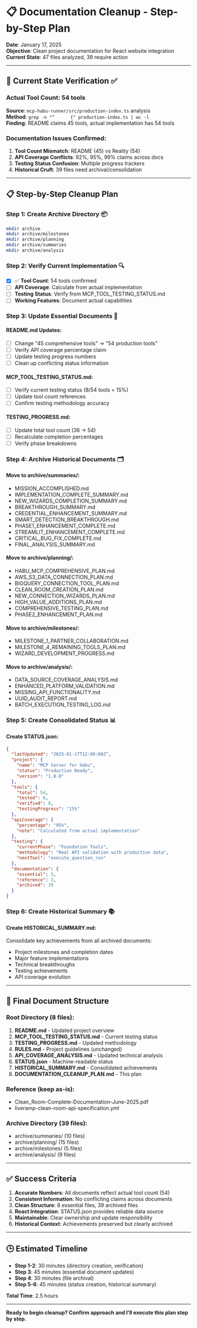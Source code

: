 # 📋 Documentation Cleanup - Step-by-Step Plan

**Date**: January 17, 2025  
**Objective**: Clean project documentation for React website integration  
**Current State**: 47 files analyzed, 39 require action  

---

## 🎯 **Current State Verification** ✅

### **Actual Tool Count**: 54 tools
**Source**: `mcp-habu-runner/src/production-index.ts` analysis  
**Method**: `grep -n "^      {" production-index.ts | wc -l`  
**Finding**: README claims 45 tools, actual implementation has 54 tools  

### **Documentation Issues Confirmed**:
1. **Tool Count Mismatch**: README (45) vs Reality (54)
2. **API Coverage Conflicts**: 92%, 95%, 99% claims across docs
3. **Testing Status Confusion**: Multiple progress trackers
4. **Historical Cruft**: 39 files need archival/consolidation

---

## 📋 **Step-by-Step Cleanup Plan**

### **Step 1: Create Archive Directory** 📦
```bash
mkdir archive
mkdir archive/milestones
mkdir archive/planning
mkdir archive/summaries
mkdir archive/analysis
```

### **Step 2: Verify Current Implementation** 🔍
- [x] ✅ **Tool Count**: 54 tools confirmed
- [ ] **API Coverage**: Calculate from actual implementation
- [ ] **Testing Status**: Verify from MCP_TOOL_TESTING_STATUS.md
- [ ] **Working Features**: Document actual capabilities

### **Step 3: Update Essential Documents** 📝

#### **README.md** Updates:
- [ ] Change "45 comprehensive tools" → "54 production tools"
- [ ] Verify API coverage percentage claim
- [ ] Update testing progress numbers
- [ ] Clean up conflicting status information

#### **MCP_TOOL_TESTING_STATUS.md**:
- [ ] Verify current testing status (8/54 tools = 15%)
- [ ] Update tool count references
- [ ] Confirm testing methodology accuracy

#### **TESTING_PROGRESS.md**:
- [ ] Update total tool count (36 → 54)
- [ ] Recalculate completion percentages
- [ ] Verify phase breakdowns

### **Step 4: Archive Historical Documents** 🗂️

#### **Move to archive/summaries/**:
- MISSION_ACCOMPLISHED.md
- IMPLEMENTATION_COMPLETE_SUMMARY.md
- NEW_WIZARDS_COMPLETION_SUMMARY.md
- BREAKTHROUGH_SUMMARY.md
- CREDENTIAL_ENHANCEMENT_SUMMARY.md
- SMART_DETECTION_BREAKTHROUGH.md
- PHASE1_ENHANCEMENT_COMPLETE.md
- STREAMLIT_ENHANCEMENT_COMPLETE.md
- CRITICAL_BUG_FIX_COMPLETE.md
- FINAL_ANALYSIS_SUMMARY.md

#### **Move to archive/planning/**:
- HABU_MCP_COMPREHENSIVE_PLAN.md
- AWS_S3_DATA_CONNECTION_PLAN.md
- BIGQUERY_CONNECTION_TOOL_PLAN.md
- CLEAN_ROOM_CREATION_PLAN.md
- NEW_CONNECTION_WIZARDS_PLAN.md
- HIGH_VALUE_ADDITIONS_PLAN.md
- COMPREHENSIVE_TESTING_PLAN.md
- PHASE2_ENHANCEMENT_PLAN.md

#### **Move to archive/milestones/**:
- MILESTONE_1_PARTNER_COLLABORATION.md
- MILESTONE_4_REMAINING_TOOLS_PLAN.md
- WIZARD_DEVELOPMENT_PROGRESS.md

#### **Move to archive/analysis/**:
- DATA_SOURCE_COVERAGE_ANALYSIS.md
- ENHANCED_PLATFORM_VALIDATION.md
- MISSING_API_FUNCTIONALITY.md
- UUID_AUDIT_REPORT.md
- BATCH_EXECUTION_TESTING_LOG.md

### **Step 5: Create Consolidated Status** 📊

#### **Create STATUS.json**:
```json
{
  "lastUpdated": "2025-01-17T12:00:00Z",
  "project": {
    "name": "MCP Server for Habu",
    "status": "Production Ready",
    "version": "1.0.0"
  },
  "tools": {
    "total": 54,
    "tested": 8,
    "verified": 8,
    "testingProgress": "15%"
  },
  "apiCoverage": {
    "percentage": "95%",
    "note": "Calculated from actual implementation"
  },
  "testing": {
    "currentPhase": "Foundation Tools",
    "methodology": "Real API validation with production data",
    "nextTool": "execute_question_run"
  },
  "documentation": {
    "essential": 5,
    "reference": 3,
    "archived": 39
  }
}
```

### **Step 6: Create Historical Summary** 📚

#### **Create HISTORICAL_SUMMARY.md**:
Consolidate key achievements from all archived documents:
- Project milestones and completion dates
- Major feature implementations
- Technical breakthroughs
- Testing achievements
- API coverage evolution

---

## 🎯 **Final Document Structure** 

### **Root Directory** (8 files):
1. **README.md** - Updated project overview
2. **MCP_TOOL_TESTING_STATUS.md** - Current testing status
3. **TESTING_PROGRESS.md** - Updated methodology
4. **RULES.md** - Project guidelines (unchanged)
5. **API_COVERAGE_ANALYSIS.md** - Updated technical analysis
6. **STATUS.json** - Machine-readable status
7. **HISTORICAL_SUMMARY.md** - Consolidated achievements
8. **DOCUMENTATION_CLEANUP_PLAN.md** - This plan

### **Reference** (keep as-is):
- Clean_Room-Complete-Documentation-June-2025.pdf
- liveramp-clean-room-api-specification.yml

### **Archive Directory** (39 files):
- archive/summaries/ (10 files)
- archive/planning/ (15 files)
- archive/milestones/ (5 files)
- archive/analysis/ (9 files)

---

## ✅ **Success Criteria**

1. **Accurate Numbers**: All documents reflect actual tool count (54)
2. **Consistent Information**: No conflicting claims across documents
3. **Clean Structure**: 8 essential files, 39 archived files
4. **React Integration**: STATUS.json provides reliable data source
5. **Maintainable**: Clear ownership and update responsibility
6. **Historical Context**: Achievements preserved but clearly archived

---

## 🕒 **Estimated Timeline**

- **Step 1-2**: 30 minutes (directory creation, verification)
- **Step 3**: 45 minutes (essential document updates)
- **Step 4**: 30 minutes (file archival)
- **Step 5-6**: 45 minutes (status creation, historical summary)

**Total Time**: 2.5 hours

---

**Ready to begin cleanup? Confirm approach and I'll execute this plan step by step.**